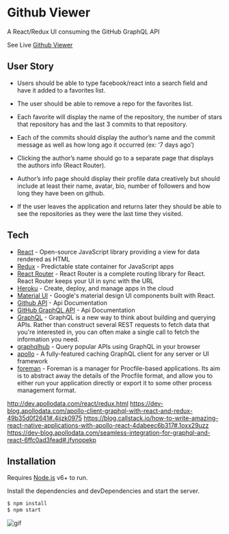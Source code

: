 # Github Viewer

A React/Redux UI consuming the GitHub GraphQL API

See Live [Github Viewer](https://Github-Viewer.herokuapp.com/)


## User Story

* Users should be able to type facebook/react into a search field and have it added to a favorites list.

* The user should be able to remove a repo for the favorites list.

* Each favorite will display the name of the repository, the number of stars that repository has and the last 3 commits to that repository.

* Each of the commits should display the author’s name and the commit message as well as how long ago it occurred (ex: ‘7 days ago’)

* Clicking the author’s name should go to a separate page that displays the authors info (React Router).

* Author’s info page should display their profile data creatively but should include at least their name, avatar, bio, number of followers and how long they have been on github.

* If the user leaves the application and returns later they should be able to see the repositories as they were the last time they visited.

## Tech

- [React](https://facebook.github.io/react/docs/getting-started.html) - Open-source JavaScript library providing a view for data rendered as HTML
- [Redux](https://github.com/reactjs/redux) - Predictable state container for JavaScript apps
- [React Router](https://github.com/ReactTraining/react-router/tree/master/docs) - React Router is a complete routing library for React. React Router keeps your UI in sync with the URL
- [Heroku](https://devcenter.heroku.com/categories/reference) - Create, deploy, and manage apps in the cloud
- [Material UI](http://www.material-ui.com/) - Google's material design UI components built with React.
- [Github API](https://developer.github.com/v3/) - Api Documentation
- [GitHub GraphQL API](https://developer.github.com/early-access/graphql/) - Api Documentation
- [GraphQL](http://graphql.org/) - GraphQL is a new way to think about building and querying APIs. Rather than construct several REST requests to fetch data that you're interested in, you can often make a single call to fetch the information you need.
- [graphqlhub](https://www.graphqlhub.com/) - Query popular APIs using GraphQL in your browser
- [apollo](http://docs.apollostack.com/apollo-client/) - A fully-featured caching GraphQL client for any server or UI framework
- [foreman](https://github.com/strongloop/node-foreman) - Foreman is a manager for Procfile-based applications. Its aim is to abstract away the details of the Procfile format, and allow you to either run your application directly or export it to some other process management format.

http://dev.apollodata.com/react/redux.html
https://dev-blog.apollodata.com/apollo-client-graphql-with-react-and-redux-49b35d0f2641#.4ijzk0975
https://blog.callstack.io/how-to-write-amazing-react-native-applications-with-apollo-react-4dabeec6b317#.1oxx29uzz
https://dev-blog.apollodata.com/seamless-integration-for-graphql-and-react-6ffc0ad3fead#.jfynopekp

## Installation

Requires [Node.js](https://nodejs.org/) v6+ to run.

Install the dependencies and devDependencies and start the server.

```sh
$ npm install
$ npm start
```

![gif](http://i.imgur.com/chriswiles.gif)
